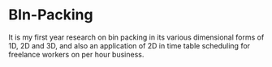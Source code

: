 # BIn-Packing
It is my first year research on bin packing in its various dimensional forms of 1D, 2D and 3D, and also an application of 2D in time table scheduling for freelance workers on per hour business.
